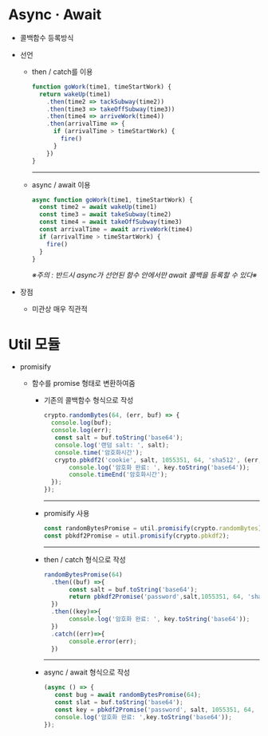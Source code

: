 # Async · Await

- 콜백함수 등록방식

- 선언

  - then / catch를 이용

    ```js
    function goWork(time1, timeStartWork) {
      return wakeUp(time1)
        .then(time2 => tackSubway(time2))
        .then(time3 => takeOffSubway(time3))
        .then(time4 => arriveWork(time4))
        .then(arrivalTime => {
          if (arrivalTime > timeStartWork) {
            fire()
          }
        })
    }
    ```

    ----

  - async / await 이용

    ```js
    async function goWork(time1, timeStartWork) {
      const time2 = await wakeUp(time1)
      const time3 = await takeSubway(time2)
      const time4 = await takeOffSubway(time3)
      const arrivalTime = await arriveWork(time4)
      if (arrivalTime > timeStartWork) {
        fire()
      }
    }
    ```

    *※주의 : 반드시 async가 선언된 함수 안에서만 await 콜백을 등록할 수 있다※*

- 장점

  - 미관상 매우 직관적



# Util 모듈

- promisify

  - 함수를 promise 형태로 변환하여줌

    - 기존의 콜백함수 형식으로 작성

      ```js
      crypto.randomBytes(64, (err, buf) => {
      	console.log(buf);
      	console.log(err);
         const salt = buf.toString('base64');
         console.log('랜덤 salt: ', salt);
         console.time('암호화시간');
         crypto.pbkdf2('cookie', salt, 1055351, 64, 'sha512', (err,key)=>{
             console.log('암호화 완료: ', key.toString('base64'));
             console.timeEnd('암호화시간');
        });
      });
      ```

      ---

    - promisify 사용

      ```js
      const randomBytesPromise = util.promisify(crypto.randomBytes);
      const pbkdf2Promise = util.promisify(crypto.pbkdf2);
      ```

      ---

    - then / catch 형식으로 작성

      ```js
      randomBytesPromise(64)
        .then((buf) =>{
             const salt = buf.toString('base64');
             return pbkdf2Promise('password',salt,1055351, 64, 'sha512');
        })
        .then((key)=>{
             console.log('암호화 완료: ', key.toString('base64'));
        })
        .catch((err)=>{
             console.error(err);
        })
      ```

      ---

    - async / await 형식으로 작성

      ```js
      (async () => {
         const bug = await randomBytesPromise(64);
         const slat = buf.toString('base64');
         const key = pbkdf2Promise('password', salt, 1055351, 64, 'sha512');
         console.log('암호화 완료: ',key.toString('base64'));
      });
      ```

      